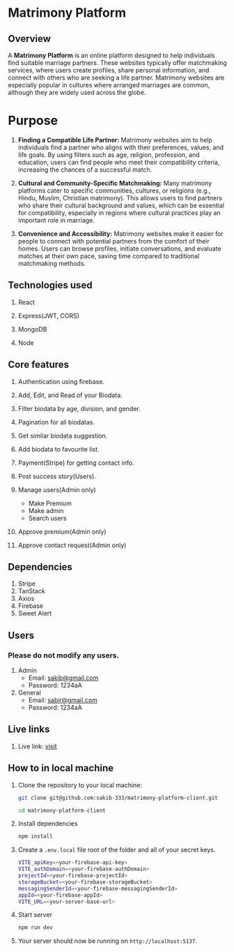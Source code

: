 # Matrimony Platform

## Overview

A **Matrimony Platform** is an online platform designed to help individuals find suitable marriage partners. These websites typically offer matchmaking services, where users create profiles, share personal information, and connect with others who are seeking a life partner. Matrimony websites are especially popular in cultures where arranged marriages are common, although they are widely used across the globe.

# Purpose

1. **Finding a Compatible Life Partner:** Matrimony websites aim to help individuals find a partner who aligns with their preferences, values, and life goals. By using filters such as age, religion, profession, and education, users can find people who meet their compatibility criteria, increasing the chances of a successful match.

2. **Cultural and Community-Specific Matchmaking:** Many matrimony platforms cater to specific communities, cultures, or religions (e.g., Hindu, Muslim, Christian matrimony). This allows users to find partners who share their cultural background and values, which can be essential for compatibility, especially in regions where cultural practices play an important role in marriage.

3. **Convenience and Accessibility:** Matrimony websites make it easier for people to connect with potential partners from the comfort of their homes. Users can browse profiles, initiate conversations, and evaluate matches at their own pace, saving time compared to traditional matchmaking methods.

## Technologies used

1. React

2. Express(JWT, CORS)

3. MongoDB

4. Node

## Core features

1. Authentication using firebase.

2. Add, Edit, and Read of your Biodata.

3. Filter biodata by age, division, and gender.

4. Pagination for all biodatas.

5. Get similar biodata suggestion.

6. Add biodata to favourite list.

7. Payment(Stripe) for getting contact info.

8. Post success story(Users).

9. Manage users(Admin only)
   - Make Premium
   - Make admin
   - Search users
10. Approve premium(Admin only)

11. Approve contact request(Admin only)

## Dependencies

1. Stripe
2. TanStack
3. Axios
4. Firebase
5. Sweet Alert

## Users

### Please do not modify any users.

1. Admin
   - Email: sakib@gmail.com
   - Password: 1234aA
2. General
   - Email: sabir@gmail.com
   - Password: 1234aA

## Live links

1. Live link: [visit](https://ph-b10-a12.web.app/)

## How to in local machine

1. Clone the repository to your local machine:

   ```bash
   git clone git@github.com:sakib-333/matrimony-platform-client.git

   cd matrimony-platform-client
   ```

2. Install dependencies

   ```bash
   npm install
   ```

3. Create a `.env.local` file root of the folder and all of your secret keys.

   ```bash
   VITE_apiKey=<your-firebase-api-key>
   VITE_authDomain=<your-firebase-authDomain>
   projectId=<your-firebase-projectId>
   storageBucket=<your-firebase-storageBucket>
   messagingSenderId=<your-firebase-messagingSenderId>
   appId=<your-firebase-appId>
   VITE_URL=<your-server-base-url>


   ```

4. Start server

   ```bash
   npm run dev
   ```

5. Your server should now be running on `http://localhost:5137`.
